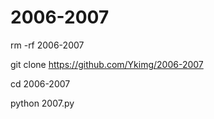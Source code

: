 # 2006-2007

rm -rf 2006-2007

git clone https://github.com/Ykimg/2006-2007

cd 2006-2007

python 2007.py
